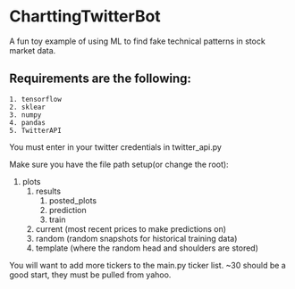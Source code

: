 # CharttingTwitterBot

A fun toy example of using ML to find fake technical patterns in stock market data. 

## Requirements are the following: 
    1. tensorflow
    2. sklear
    3. numpy
    4. pandas
    5. TwitterAPI

You must enter in your twitter credentials in twitter_api.py


Make sure you have the file path setup(or change the root):

1. plots
    1. results
        1. posted_plots
        1. prediction
        1. train
    2. current (most recent prices to make predictions on)
    3. random (random snapshots for historical training data)
    4. template (where the random head and shoulders are stored)



You will want to add more tickers to the main.py
ticker list. ~30 should be a good start, they must
be pulled from yahoo.
